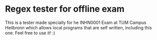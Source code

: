 # Regex tester for offline exam #
This is a tester made specially for he INHN0001 Exam at TUM Campus Heilbronn which allows local programs that are self written, including this one.
Feel free to use it! 
:)
